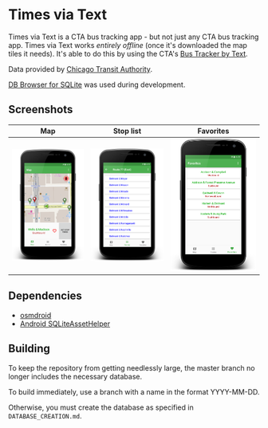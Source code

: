 # Times via Text
Times via Text is a CTA bus tracking app - but not just any CTA bus tracking app.
Times via Text works *entirely offline* (once it's downloaded the map tiles it needs).
It's able to do this by using the CTA's [Bus Tracker by Text](http://www.transitchicago.com/riding_cta/how_to_guides/bustrackertext.aspx).

Data provided by [Chicago Transit Authority](http://transitchicago.com).

[DB Browser for SQLite](https://github.com/sqlitebrowser/sqlitebrowser) was used during development.

## Screenshots

| Map | Stop list | Favorites |
|:-:|:-:|:-:|
![Times via Text map](screenshots/map.png) | ![Times via Text stop list](screenshots/stops.png) | ![Times via Text favorites](screenshots/favorites.png)

## Dependencies

* [osmdroid](https://github.com/osmdroid/osmdroid)
* [Android SQLiteAssetHelper](https://github.com/jgilfelt/android-sqlite-asset-helper)

## Building

To keep the repository from getting needlessly large, the master branch no longer includes the necessary database.

To build immediately, use a branch with a name in the format YYYY-MM-DD.

Otherwise, you must create the database as specified in `DATABASE_CREATION.md`.

